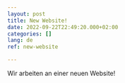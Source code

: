 ```yaml
---
layout: post
title: New Website!
date: 2022-09-22T22:49:20.000+02:00
categories: []
lang: de
ref: new-website

---
```

Wir arbeiten an einer neuen Website!